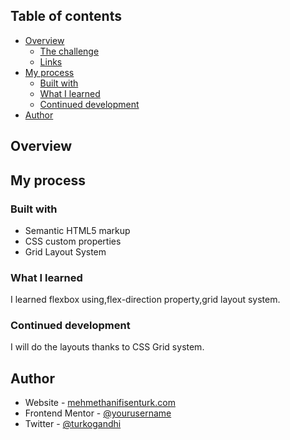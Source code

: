 ## Table of contents

- [Overview](#overview)
  - [The challenge](#the-challenge)
  - [Links](#links)
- [My process](#my-process)
  - [Built with](#built-with)
  - [What I learned](#what-i-learned)
  - [Continued development](#continued-development)
- [Author](#author)


## Overview

## My process

### Built with

- Semantic HTML5 markup
- CSS custom properties
- Grid Layout System


### What I learned

I learned flexbox using,flex-direction property,grid layout system.




### Continued development

I will do the layouts thanks to CSS Grid system.




## Author

- Website - [mehmethanifisenturk.com](http://www.mehmethanifisenturk.com)
- Frontend Mentor - [@yourusername](https://www.frontendmentor.io/profile/hanifisenturk)
- Twitter - [@turkogandhi](https://www.twitter.com/turkogandhi)




